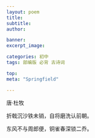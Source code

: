 ```yaml
---
layout: poem
title: 
subtitle: 
author: 

banner:
excerpt_image: 

categories: 初中
tags: 部编版 必背 古诗词

top: 
meta: "Springfield"

---
```


唐·杜牧

折戟沉沙铁未销，自将磨洗认前朝。

东风不与周郎便，铜雀春深锁二乔。